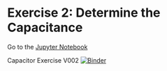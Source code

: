 # Exercise 2: Determine the Capacitance

Go to the [Jupyter Notebook](Capacitor_V001.ipynb)

Capacitor Exercise V002 [![Binder](https://mybinder.org/badge_logo.svg)](https://mybinder.org/v2/gh/seifeldingamal/EE_1.08-Physics/HEAD?labpath=%2FEE_1.08_2_EEng_LAB_WS2022%2Fex2%2FCapacitor_Exercise_V001.ipynb)
